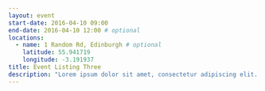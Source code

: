 ```yaml
---
layout: event
start-date: 2016-04-10 09:00
end-date: 2016-04-10 12:00 # optional
locations:
  - name: 1 Random Rd, Edinburgh # optional
    latitude: 55.941719
    longitude: -3.191937
title: Event Listing Three
description: "Lorem ipsum dolor sit amet, consectetur adipiscing elit. Donec a diam lectus. Sed sit amet ipsum mauris. Maecenas congue ligula ac quam viverra nec consectetur ante hendrerit. Donec et mollis dolor."
---
```

